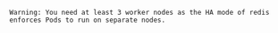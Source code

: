 

    Warning: You need at least 3 worker nodes as the HA mode of redis enforces Pods to run on separate nodes.
